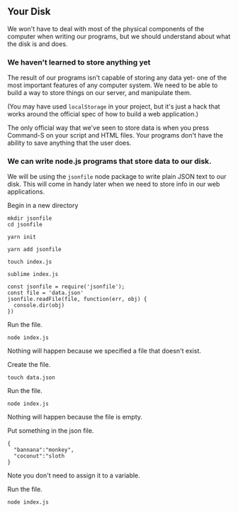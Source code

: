 ## Your Disk

We won't have to deal with most of the physical components of the computer when writing our programs, but we should understand about what the disk is and does.

### We haven't learned to store anything yet

The result of our programs isn't capable of storing any data yet- one of the most important features of any computer system. We need to be able to build a way to store things on our server, and manipulate them.

(You may have used `localStorage` in your project, but it's just a hack that works around the official spec of how to build a web application.)

The only official way that we've seen to store data is when you press Command-S on your script and HTML files. Your programs don't have the ability to save anything that the user does.

### We can write node.js programs that store data to our disk.

We will be using the `jsonfile` node package to write plain JSON text to our disk. This will come in handy later when we need to store info in our web applications.

Begin in a new directory

```
mkdir jsonfile
cd jsonfile
```

```
yarn init
```

```
yarn add jsonfile
```

```
touch index.js
```

```
sublime index.js
```

```
const jsonfile = require('jsonfile');
const file = 'data.json'
jsonfile.readFile(file, function(err, obj) {
  console.dir(obj)
})
```

Run the file.
```
node index.js
```

Nothing will happen because we specified a file that doesn't exist.

Create the file.
```
touch data.json
```

Run the file.
```
node index.js
```

Nothing will happen because the file is empty.

Put something in the json file.
```
{
  "bannana":"monkey",
  "coconut":"sloth
}
```
Note you don't need to assign it to a variable.

Run the file.
```
node index.js
```

